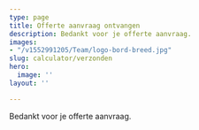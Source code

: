 ```yaml
---
type: page
title: Offerte aanvraag ontvangen
description: Bedankt voor je offerte aanvraag.
images:
- "/v1552991205/Team/logo-bord-breed.jpg"
slug: calculator/verzonden
hero:
  image: ''
layout: ''

---
```

Bedankt voor je offerte aanvraag.